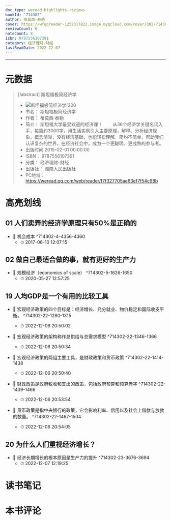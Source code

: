 ```yaml
---
doc_type: weread-highlights-reviews
bookId: "714302"
author: 蒂莫西·泰勒
cover: https://wfqqreader-1252317822.image.myqcloud.com/cover/302/714302/t7_714302.jpg
reviewCount: 0
noteCount: 8
isbn: 9787556107391
category: 经济理财-财经
lastReadDate: 2022-12-07
---
```


---
# 元数据
> [!abstract] 斯坦福极简经济学
> - ![ 斯坦福极简经济学|200](https://wfqqreader-1252317822.image.myqcloud.com/cover/302/714302/t7_714302.jpg)
> - 书名： 斯坦福极简经济学
> - 作者： 蒂莫西·泰勒
> - 简介： 斯坦福大学最受欢迎的经济课！ 　　从36个经济学关键名词入手，每篇约3000字，用生活实例引入主要原理，解释、分析经济现象，概念清晰，没有经济基础，也能轻松理解。简约不简单，帮助我们认识复杂的世界，在经济社会中，成为一个更聪明、更成熟的参与者。
> - 出版时间 2015-02-01 00:00:00
> - ISBN： 9787556107391
> - 分类： 经济理财-财经
> - 出版社： 湖南人民出版社
> - PC地址：https://weread.qq.com/web/reader/f7f327705ae63ef7f54c98b

# 高亮划线

## 01 人们卖弄的经济学原理只有50%是正确的


- 📌 机会成本  ^714302-4-4356-4360
    - ⏱ 2017-06-10 12:07:15 
## 02 做自己最适合做的事，就有更好的生产力


- 📌 规模经济（economics of scale）  ^714302-5-1626-1650
    - ⏱ 2020-05-27 12:57:25 
## 19 人均GDP是一个有用的比较工具


- 📌 宏观经济政策的四个目标是：经济增长、充分就业、物价稳定和国际收支平衡。  ^714302-22-1280-1315
    - ⏱ 2022-12-06 20:50:02 

- 📌 宏观经济政策的架构称作总供给与总需求模型  ^714302-22-1346-1366
    - ⏱ 2022-12-06 20:50:34 

- 📌 宏观经济政策的两组主要工具，是财政政策和货币政策  ^714302-22-1414-1438
    - ⏱ 2022-12-06 20:50:40 

- 📌 财政政策是政府税收和支出的政策，包括政府预算和预算赤字  ^714302-22-1439-1466
    - ⏱ 2022-12-06 20:53:54 

- 📌 货币政策是指中央银行的政策，它会影响利率、信用以及社会上借款与放款的数量。  ^714302-22-1467-1504
    - ⏱ 2022-12-06 20:54:05 
## 20 为什么人们重视经济增长？


- 📌 经济长期增长的根本原因是生产力的提升  ^714302-23-3676-3694
    - ⏱ 2022-12-07 12:19:25 
# 读书笔记

# 本书评论
